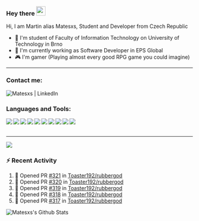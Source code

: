 ### Hey there <img src="https://media.giphy.com/media/hvRJCLFzcasrR4ia7z/giphy.gif" width="25px">

Hi, I am Martin alias Matesxs, Student and Developer from Czech Republic
- 📖 I'm student of Faculty of Information Technology on University of Technology in Brno
- 👷 I'm currently working as Software Developer in EPS Global
- 🎮 I'm gamer (Playing almost every good RPG game you could imagine)

---

### Contact me:

[<img align="left" alt="Matesxs | LinkedIn" src="https://img.shields.io/badge/linkedin-%230077B5.svg?&style=for-the-badge&logo=linkedin&logoColor=white" />][linkedin]

<br />

### Languages and Tools:

<img align="left" src="https://img.shields.io/badge/python%20-%2314354C.svg?&style=for-the-badge&logo=python&logoColor=white"/>
<img align="left" src="https://img.shields.io/badge/Keras%20-%23D00000.svg?&style=for-the-badge&logo=Keras&logoColor=white"/>
<img align="left" src="https://img.shields.io/badge/TensorFlow%20-%23FF6F00.svg?&style=for-the-badge&logo=TensorFlow&logoColor=white" />
<img align="left" src="https://img.shields.io/badge/c++%20-%2300599C.svg?&style=for-the-badge&logo=c%2B%2B&ogoColor=white"/>
<img align="left" src="https://img.shields.io/badge/c%23%20-%23239120.svg?&style=for-the-badge&logo=c-sharp&logoColor=white"/>

<img align="left" src="https://img.shields.io/badge/git%20-%23F05033.svg?&style=for-the-badge&logo=git&logoColor=white"/>
<img align="left" src="https://img.shields.io/badge/github%20-%23121011.svg?&style=for-the-badge&logo=github&logoColor=white"/>
<img align="left" src="https://img.shields.io/badge/bitbucket%20-%230047B3.svg?&style=for-the-badge&logo=bitbucket&logoColor=white"/>
<img align="left" src ="https://img.shields.io/badge/MongoDB-%234ea94b.svg?&style=for-the-badge&logo=mongodb&logoColor=white"/>
<img align="left" src ="https://img.shields.io/badge/sqlite-%2307405e.svg?&style=for-the-badge&logo=sqlite&logoColor=white"/>
<br />
<br />

---

![](https://komarev.com/ghpvc/?username=Matesxs&color=dc143c&style=flat)
<br />

### :zap: Recent Activity

<!--START_SECTION:activity-->
1. 💪 Opened PR [#321](https://github.com/Toaster192/rubbergod/pull/321) in [Toaster192/rubbergod](https://github.com/Toaster192/rubbergod)
2. 💪 Opened PR [#320](https://github.com/Toaster192/rubbergod/pull/320) in [Toaster192/rubbergod](https://github.com/Toaster192/rubbergod)
3. 💪 Opened PR [#319](https://github.com/Toaster192/rubbergod/pull/319) in [Toaster192/rubbergod](https://github.com/Toaster192/rubbergod)
4. 💪 Opened PR [#318](https://github.com/Toaster192/rubbergod/pull/318) in [Toaster192/rubbergod](https://github.com/Toaster192/rubbergod)
5. 💪 Opened PR [#317](https://github.com/Toaster192/rubbergod/pull/317) in [Toaster192/rubbergod](https://github.com/Toaster192/rubbergod)
<!--END_SECTION:activity-->


<img align="left" alt="Matesxs's Github Stats" src="https://github-readme-stats-ruby-nine.vercel.app/api?username=Matesxs&show_icons=true&hide_border=true" />

[linkedin]: https://www.linkedin.com/in/martin-douša-027570184/
